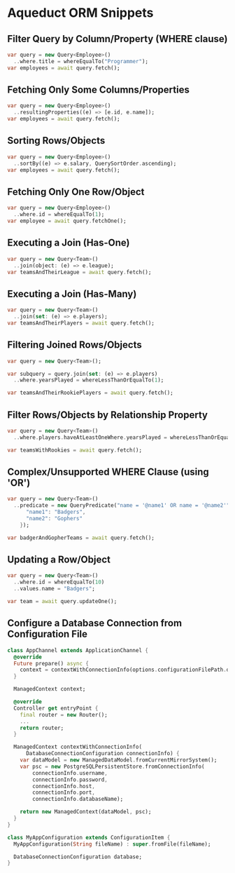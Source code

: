 # Aqueduct ORM Snippets

## Filter Query by Column/Property (WHERE clause)

```dart
var query = new Query<Employee>()
  ..where.title = whereEqualTo("Programmer");
var employees = await query.fetch();
```

## Fetching Only Some Columns/Properties

```dart
var query = new Query<Employee>()
  ..resultingProperties((e) => [e.id, e.name]);
var employees = await query.fetch();
```

## Sorting Rows/Objects

```dart
var query = new Query<Employee>()
  ..sortBy((e) => e.salary, QuerySortOrder.ascending);
var employees = await query.fetch();
```

## Fetching Only One Row/Object

```dart
var query = new Query<Employee>()
  ..where.id = whereEqualTo(1);
var employee = await query.fetchOne();
```

## Executing a Join (Has-One)

```dart
var query = new Query<Team>()
  ..join(object: (e) => e.league);
var teamsAndTheirLeague = await query.fetch();
```

## Executing a Join (Has-Many)

```dart
var query = new Query<Team>()
  ..join(set: (e) => e.players);
var teamsAndTheirPlayers = await query.fetch();
```

## Filtering Joined Rows/Objects

```dart
var query = new Query<Team>();

var subquery = query.join(set: (e) => e.players)
  ..where.yearsPlayed = whereLessThanOrEqualTo(1);

var teamsAndTheirRookiePlayers = await query.fetch();
```

## Filter Rows/Objects by Relationship Property

```dart
var query = new Query<Team>()
  ..where.players.haveAtLeastOneWhere.yearsPlayed = whereLessThanOrEqualTo(1);

var teamsWithRookies = await query.fetch();
```

## Complex/Unsupported WHERE Clause (using 'OR')

```dart
var query = new Query<Team>()
  ..predicate = new QueryPredicate("name = '@name1' OR name = '@name2'", {
      "name1": "Badgers",
      "name2": "Gophers"
    });

var badgerAndGopherTeams = await query.fetch();
```

## Updating a Row/Object

```dart
var query = new Query<Team>()
  ..where.id = whereEqualTo(10)
  ..values.name = "Badgers";

var team = await query.updateOne();
```

## Configure a Database Connection from Configuration File

```dart
class AppChannel extends ApplicationChannel {
  @override
  Future prepare() async {
    context = contextWithConnectionInfo(options.configurationFilePath.database);
  }

  ManagedContext context;

  @override
  Controller get entryPoint {
    final router = new Router();
    ...
    return router;
  }

  ManagedContext contextWithConnectionInfo(
      DatabaseConnectionConfiguration connectionInfo) {
    var dataModel = new ManagedDataModel.fromCurrentMirrorSystem();
    var psc = new PostgreSQLPersistentStore.fromConnectionInfo(
        connectionInfo.username,
        connectionInfo.password,
        connectionInfo.host,
        connectionInfo.port,
        connectionInfo.databaseName);

    return new ManagedContext(dataModel, psc);
  }
}

class MyAppConfiguration extends ConfigurationItem {
  MyAppConfiguration(String fileName) : super.fromFile(fileName);

  DatabaseConnectionConfiguration database;
}

```
